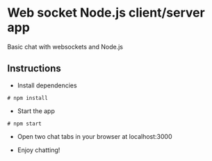 # Web socket Node.js client/server app

Basic chat with websockets and Node.js

## Instructions

* Install dependencies

```
# npm install
```

* Start the app

```
# npm start
```

* Open two chat tabs in your browser at localhost:3000

* Enjoy chatting!
